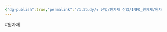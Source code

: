 ```yaml
---
{"dg-publish":true,"permalink":"/1.Study/★ 산업/원자재 산업/INFO_원자재/원자재/","created":"2024-08-28T10:39:36.819+09:00","updated":"2025-06-26T15:43:03.176+09:00"}
---
```


#원자재 